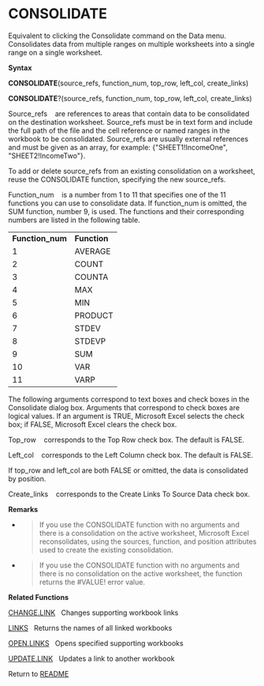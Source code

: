 # CONSOLIDATE

Equivalent to clicking the Consolidate command on the Data menu.
Consolidates data from multiple ranges on multiple worksheets into a
single range on a single worksheet.

**Syntax**

**CONSOLIDATE**(source\_refs, function\_num, top\_row, left\_col,
create\_links)

**CONSOLIDATE**?(source\_refs, function\_num, top\_row, left\_col,
create\_links)

Source\_refs&nbsp;&nbsp;&nbsp;&nbsp;are references to areas that contain
data to be consolidated on the destination worksheet. Source\_refs must
be in text form and include the full path of the file and the cell
reference or named ranges in the workbook to be consolidated.
Source\_refs are usually external references and must be given as an
array, for example: {"SHEET1\!IncomeOne", "SHEET2\!IncomeTwo"}.

To add or delete source\_refs from an existing consolidation on a
worksheet, reuse the CONSOLIDATE function, specifying the new
source\_refs.

Function\_num&nbsp;&nbsp;&nbsp;&nbsp;is a number from 1 to 11 that
specifies one of the 11 functions you can use to consolidate data. If
function\_num is omitted, the SUM function, number 9, is used. The
functions and their corresponding numbers are listed in the following
table.

|                   |              |
| ----------------- | ------------ |
| **Function\_num** | **Function** |
| 1                 | AVERAGE      |
| 2                 | COUNT        |
| 3                 | COUNTA       |
| 4                 | MAX          |
| 5                 | MIN          |
| 6                 | PRODUCT      |
| 7                 | STDEV        |
| 8                 | STDEVP       |
| 9                 | SUM          |
| 10                | VAR          |
| 11                | VARP         |

The following arguments correspond to text boxes and check boxes in the
Consolidate dialog box. Arguments that correspond to check boxes are
logical values. If an argument is TRUE, Microsoft Excel selects the
check box; if FALSE, Microsoft Excel clears the check box.

Top\_row&nbsp;&nbsp;&nbsp;&nbsp;corresponds to the Top Row check box.
The default is FALSE.

Left\_col&nbsp;&nbsp;&nbsp;&nbsp;corresponds to the Left Column check
box. The default is FALSE.

If top\_row and left\_col are both FALSE or omitted, the data is
consolidated by position.

Create\_links&nbsp;&nbsp;&nbsp;&nbsp;corresponds to the Create Links To
Source Data check box.

**Remarks**

  - > If you use the CONSOLIDATE function with no arguments and there is
    > a consolidation on the active worksheet, Microsoft Excel
    > reconsolidates, using the sources, function, and position
    > attributes used to create the existing consolidation.

  - > If you use the CONSOLIDATE function with no arguments and there is
    > no consolidation on the active worksheet, the function returns the
    > \#VALUE\! error value.


**Related Functions**

[CHANGE.LINK](CHANGE.LINK.md)&nbsp;&nbsp;&nbsp;Changes supporting workbook links

[LINKS](LINKS.md)&nbsp;&nbsp;&nbsp;Returns the names of all linked workbooks

[OPEN.LINKS](OPEN.LINKS.md)&nbsp;&nbsp;&nbsp;Opens specified supporting workbooks

[UPDATE.LINK](UPDATE.LINK.md)&nbsp;&nbsp;&nbsp;Updates a link to another workbook



Return to [README](README.md)

